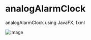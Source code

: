# analogAlarmClock </br>
analogAlarmClock using JavaFX, fxml </br>

![image](https://raw.githubusercontent.com/klaudek02/analogAlarmClock/blob/master/analogAlarmClock.PNG)
